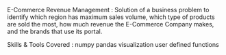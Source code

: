 E-Commerce Revenue Management :
Solution of a business problem to identify which region has maximum sales volume, which type of products are sold the most, how much revenue the E-Commerce Company makes, and the brands that use its portal.

Skills & Tools Covered :
numpy
pandas
visualization
user defined functions
